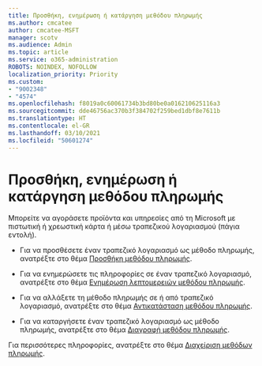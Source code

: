 ```yaml
---
title: Προσθήκη, ενημέρωση ή κατάργηση μεθόδου πληρωμής
ms.author: cmcatee
author: cmcatee-MSFT
manager: scotv
ms.audience: Admin
ms.topic: article
ms.service: o365-administration
ROBOTS: NOINDEX, NOFOLLOW
localization_priority: Priority
ms.custom:
- "9002348"
- "4574"
ms.openlocfilehash: f8019a0c60061734b3bd80be0a016210625116a3
ms.sourcegitcommit: dde46756ac370b3f384702f259bed1dbf8e7611b
ms.translationtype: HT
ms.contentlocale: el-GR
ms.lasthandoff: 03/10/2021
ms.locfileid: "50601274"
---
```

# <a name="add-update-or-remove-payment-method"></a>Προσθήκη, ενημέρωση ή κατάργηση μεθόδου πληρωμής

Μπορείτε να αγοράσετε προϊόντα και υπηρεσίες από τη Microsoft με πιστωτική ή χρεωστική κάρτα ή μέσω τραπεζικού λογαριασμού (πάγια εντολή).

- Για να προσθέσετε έναν τραπεζικό λογαριασμό ως μέθοδο πληρωμής, ανατρέξτε στο θέμα [Προσθήκη μεθόδου πληρωμής](https://docs.microsoft.com/microsoft-365/commerce/billing-and-payments/manage-payment-methods#add-a-payment-method).

- Για να ενημερώσετε τις πληροφορίες σε έναν τραπεζικό λογαριασμό, ανατρέξτε στο θέμα [Ενημέρωση λεπτομερειών μεθόδου πληρωμής](https://docs.microsoft.com/microsoft-365/commerce/billing-and-payments/manage-payment-methods#update-payment-method-details).

- Για να αλλάξετε τη μέθοδο πληρωμής σε ή από τραπεζικό λογαριασμό, ανατρέξτε στο θέμα [Αντικατάσταση μεθόδου πληρωμής](https://docs.microsoft.com/microsoft-365/commerce/billing-and-payments/manage-payment-methods#replace-a-payment-method).

- Για να καταργήσετε έναν τραπεζικό λογαριασμό ως μέθοδο πληρωμής, ανατρέξτε στο θέμα [Διαγραφή μεθόδου πληρωμής](https://docs.microsoft.com/microsoft-365/commerce/billing-and-payments/manage-payment-methods#delete-a-payment-method).

Για περισσότερες πληροφορίες, ανατρέξτε στο θέμα [Διαχείριση μεθόδων πληρωμής](https://docs.microsoft.com/microsoft-365/commerce/billing-and-payments/manage-payment-methods).
